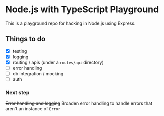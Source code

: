 # Node.js with TypeScript Playground

This is a playground repo for hacking in Node.js using Express.

## Things to do

- [x] testing
- [x] logging
- [x] routing / apis (under a `routes/api` directory)
- [ ] error handling
- [ ] db integration / mocking
- [ ] auth

### Next step

~~Error handling and logging~~
Broaden error handling to handle errors that aren't an instance of `Error`

